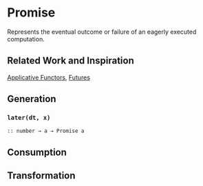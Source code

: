 Promise
=======

Represents the eventual outcome or failure of an eagerly executed computation.

Related Work and Inspiration
----------------------------
[Applicative Functors](junker-apfun), [Futures](funfix-futures-api)
 
 [junker.apfun]: https://medium.com/@JosephJnk/an-introduction-to-applicative-functors-aea966799b1d
 [funfix-futures-api]: https://funfix.org/api/exec/classes/future.html
 
Generation
----------

### `later(dt, x)`
`:: number → a → Promise a`

Consumption
-----------

Transformation
---------------
